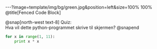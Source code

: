 ---?image=template/img/bg/green.jpg&position=left&size=100% 100%
@title[Fenced Code Block]


@snap[north-west text-8]
Quiz:<br>Hva vil dette python-programmet skrive til skjermen?
@snapend

```python
for x in range(1, 11):
    print x * x
```
